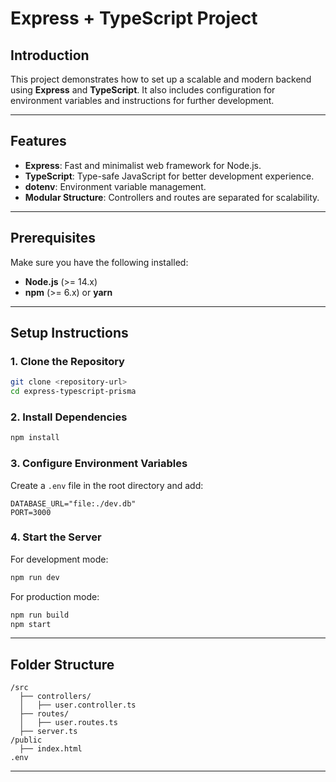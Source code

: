 # Express + TypeScript Project

## Introduction

This project demonstrates how to set up a scalable and modern backend using **Express** and **TypeScript**. It also includes configuration for environment variables and instructions for further development.

---

## Features

- **Express**: Fast and minimalist web framework for Node.js.
- **TypeScript**: Type-safe JavaScript for better development experience.
- **dotenv**: Environment variable management.
- **Modular Structure**: Controllers and routes are separated for scalability.

---

## Prerequisites

Make sure you have the following installed:

- **Node.js** (>= 14.x)
- **npm** (>= 6.x) or **yarn**

---

## Setup Instructions

### 1. Clone the Repository

```bash
git clone <repository-url>
cd express-typescript-prisma
```

### 2. Install Dependencies

```bash
npm install
```

### 3. Configure Environment Variables

Create a `.env` file in the root directory and add:

```
DATABASE_URL="file:./dev.db"
PORT=3000
```

### 4. Start the Server

For development mode:

```bash
npm run dev
```

For production mode:

```bash
npm run build
npm start
```

---

## Folder Structure

```
/src
  ├── controllers/
  │   ├── user.controller.ts
  ├── routes/
  │   ├── user.routes.ts
  ├── server.ts
/public
  ├── index.html
.env
```

---

